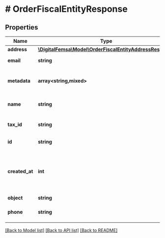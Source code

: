# # OrderFiscalEntityResponse

## Properties

Name | Type | Description | Notes
------------ | ------------- | ------------- | -------------
**address** | [**\DigitalFemsa\Model\OrderFiscalEntityAddressResponse**](OrderFiscalEntityAddressResponse.md) |  |
**email** | **string** | Email of the fiscal entity | [optional]
**metadata** | **array<string,mixed>** | Metadata associated with the fiscal entity | [optional]
**name** | **string** | Name of the fiscal entity | [optional]
**tax_id** | **string** | Tax ID of the fiscal entity | [optional]
**id** | **string** | ID of the fiscal entity |
**created_at** | **int** | The time at which the object was created in seconds since the Unix epoch |
**object** | **string** |  |
**phone** | **string** | Phone of the fiscal entity | [optional]

[[Back to Model list]](../../README.md#models) [[Back to API list]](../../README.md#endpoints) [[Back to README]](../../README.md)
